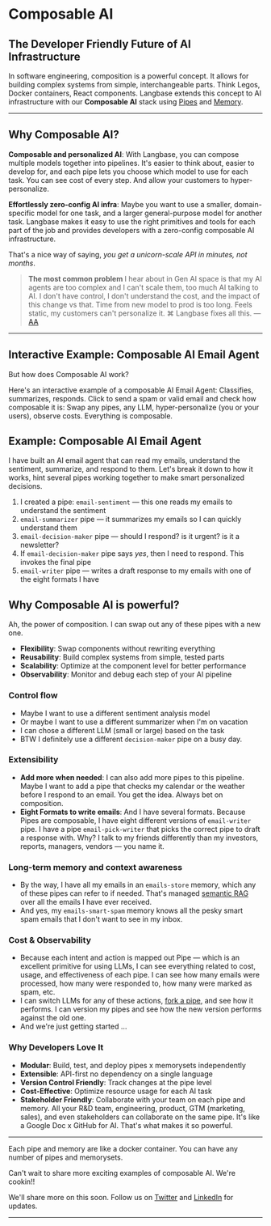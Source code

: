 # Composable AI

## The Developer Friendly Future of AI Infrastructure

In software engineering, composition is a powerful concept. It allows for building complex systems from simple, interchangeable parts. Think Legos, Docker containers, React components. Langbase extends this concept to AI infrastructure with our **Composable AI** stack using [Pipes][pipe] and [Memory][memory].

---

## Why Composable AI?

**Composable and personalized AI**: With Langbase, you can compose multiple models together into pipelines. It's easier to think about, easier to develop for, and each pipe lets you choose which model to use for each task. You can see cost of every step. And allow your customers to hyper-personalize.

**Effortlessly zero-config AI infra**: Maybe you want to use a smaller, domain-specific model for one task, and a larger general-purpose model for another task. Langbase makes it easy to use the right primitives and tools for each part of the job and provides developers with a zero-config composable AI infrastructure.

That's a nice way of saying, *you get a unicorn-scale API in minutes, not months*.

> **The most common problem** I hear about in Gen AI space is that my AI agents are too complex and I can't scale them, too much AI talking to AI. I don't have control, I don't understand the cost, and the impact of this change vs that. Time from new model to prod is too long. Feels static, my customers can't personalize it. ⌘ Langbase fixes all this. — [AA](https://www.linkedin.com/in/MrAhmadAwais/)

---

## Interactive Example: Composable AI Email Agent

But how does Composable AI work?

Here's an interactive example of a composable AI Email Agent: Classifies, summarizes, responds. Click to send a spam or valid email and check how composable it is: Swap any pipes, any LLM, hyper-personalize (you or your users), observe costs. Everything is composable.



## Example: Composable AI Email Agent


I have built an AI email agent that can read my emails, understand the sentiment, summarize, and respond to them. Let's break it down to how it works, hint several pipes working together to make smart personalized decisions.

1. I created a pipe: `email-sentiment` — this one reads my emails to understand the sentiment
2. `email-summarizer` pipe — it summarizes my emails so I can quickly understand them
3. `email-decision-maker` pipe — should I respond? is it urgent? is it a newsletter?
4. If `email-decision-maker` pipe says *yes*, then I need to respond. This invokes the final pipe
5. `email-writer` pipe — writes a draft response to my emails with one of the eight formats I have


## Why Composable AI is powerful?

Ah, the power of composition. I can swap out any of these pipes with a new one.

- **Flexibility**: Swap components without rewriting everything
- **Reusability**: Build complex systems from simple, tested parts
- **Scalability**: Optimize at the component level for better performance
- **Observability**: Monitor and debug each step of your AI pipeline


### Control flow

- Maybe I want to use a different sentiment analysis model
- Or maybe I want to use a different summarizer when I'm on vacation
- I can chose a different LLM (small or large) based on the task
- BTW I definitely use a different `decision-maker` pipe on a busy day.

### Extensibility

- **Add more when needed**: I can also add more pipes to this pipeline. Maybe I want to add a pipe that checks my calendar or the weather before I respond to an email. You get the idea. Always bet on composition.
- **Eight Formats to write emails**: And I have several formats. Because Pipes are composable, I have eight different versions of `email-writer` pipe. I have a pipe `email-pick-writer` that picks the correct pipe to draft a response with. Why? I talk to my friends differently than my investors, reports, managers, vendors — you name it.


### Long-term memory and context awareness

- By the way, I have all my emails in an `emails-store` memory, which any of these pipes can refer to if needed. That's managed [semantic RAG][memory] over all the emails I have ever received.
- And yes, my `emails-smart-spam` memory knows all the pesky smart spam emails that I don't want to see in my inbox.

### Cost & Observability

- Because each intent and action is mapped out Pipe — which is an excellent primitive for using LLMs, I can see everything related to cost, usage, and effectiveness of each pipe. I can see how many emails were processed, how many were responded to, how many were marked as spam, etc.
- I can switch LLMs for any of these actions, [fork a pipe][fork], and see how it performs. I can version my pipes and see how the new version performs against the old one.
- And we're just getting started …

### Why Developers Love It

- **Modular**: Build, test, and deploy pipes x memorysets independently
- **Extensible**: API-first no dependency on a single language
- **Version Control Friendly**: Track changes at the pipe level
- **Cost-Effective**: Optimize resource usage for each AI task
- **Stakeholder Friendly**: Collaborate with your team on each pipe and memory. All your R&D team, engineering, product, GTM (marketing, sales), and even stakeholders can collaborate on the same pipe. It's like a Google Doc x GitHub for AI. That's what makes it so powerful.

---

Each pipe and memory are like a docker container. You can have any number of pipes and memorysets.

Can't wait to share more exciting examples of composable AI. We're cookin!!

We'll share more on this soon. Follow us on [Twitter][x] and [LinkedIn][li] for updates.

[pipe]: /pipe/
[memory]: /memory
[signup]: https://langbase.fyi/awesome
[x]: https://twitter.com/LangbaseInc
[li]: https://www.linkedin.com/company/langbase/
[email]: mailto:support@langbase.com?subject=Pipe-Quickstart&body=Ref:%20https://langbase.com/docs/pipe/quickstart
[fork]: https://langbase.com/docs/features/fork

---

